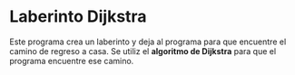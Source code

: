 # Laberinto Dijkstra

Este programa crea un laberinto y deja al programa para que encuentre el camino de regreso a casa.
Se utiliz el **algoritmo de Dijkstra** para que el programa encuentre ese camino.
